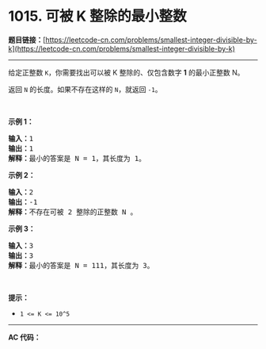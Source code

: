 # 1015. 可被 K 整除的最小整数

**题目链接：**[https://leetcode-cn.com/problems/smallest-integer-divisible-by-k](https://leetcode-cn.com/problems/smallest-integer-divisible-by-k)

---

<div class="content__1Y2H">
 <div class="notranslate">
  <p>给定正整数&nbsp;<code>K</code>，你需要找出可以被 K 整除的、仅包含数字 <strong>1</strong> 的最小正整数 N。</p> 
  <p>返回&nbsp;<code>N</code>&nbsp;的长度。如果不存在这样的&nbsp;<code>N</code>，就返回 <code>-1</code>。</p> 
  <p>&nbsp;</p> 
  <p><strong>示例 1：</strong></p> 
  <pre class="language-text"><strong>输入：</strong>1
<strong>输出：</strong>1
<strong>解释：</strong>最小的答案是 N = 1，其长度为 1。</pre> 
  <p><strong>示例 2：</strong></p> 
  <pre class="language-text"><strong>输入：</strong>2
<strong>输出：</strong>-1
<strong>解释：</strong>不存在可被 2 整除的正整数 N 。</pre> 
  <p><strong>示例 3：</strong></p> 
  <pre class="language-text"><strong>输入：</strong>3
<strong>输出：</strong>3
<strong>解释：</strong>最小的答案是 N = 111，其长度为 3。</pre> 
  <p>&nbsp;</p> 
  <p><strong>提示：</strong></p> 
  <ul> 
   <li><code>1 &lt;= K &lt;= 10^5</code></li> 
  </ul> 
 </div>
</div>

---

**AC 代码：**

```java

```